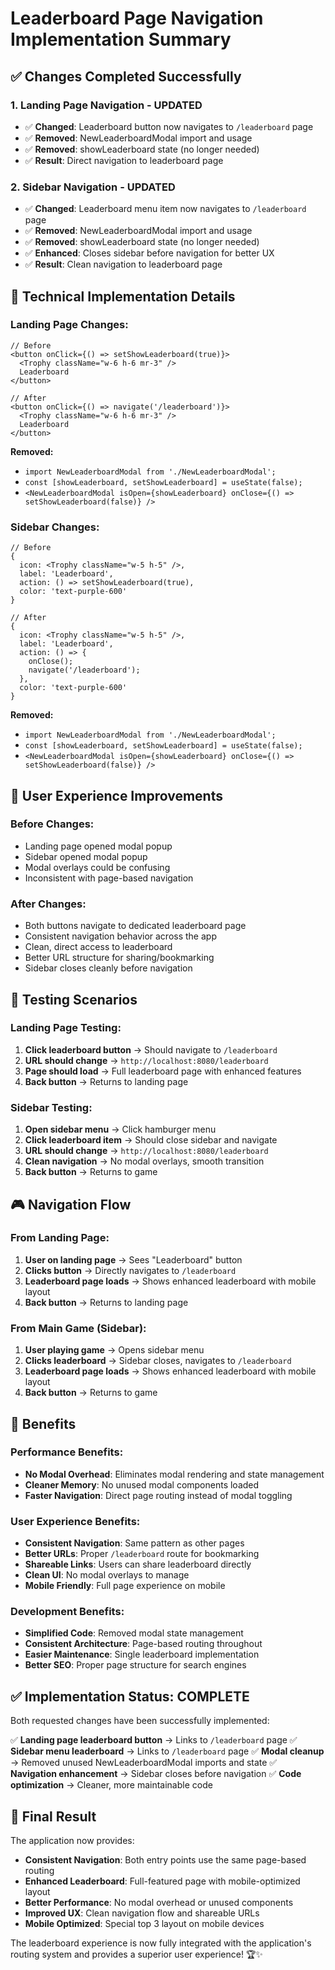 # Leaderboard Page Navigation Implementation Summary

## ✅ **Changes Completed Successfully**

### **1. Landing Page Navigation - UPDATED**
- ✅ **Changed**: Leaderboard button now navigates to `/leaderboard` page
- ✅ **Removed**: NewLeaderboardModal import and usage
- ✅ **Removed**: showLeaderboard state (no longer needed)
- ✅ **Result**: Direct navigation to leaderboard page

### **2. Sidebar Navigation - UPDATED**
- ✅ **Changed**: Leaderboard menu item now navigates to `/leaderboard` page
- ✅ **Removed**: NewLeaderboardModal import and usage
- ✅ **Removed**: showLeaderboard state (no longer needed)
- ✅ **Enhanced**: Closes sidebar before navigation for better UX
- ✅ **Result**: Clean navigation to leaderboard page

## 🔧 **Technical Implementation Details**

### **Landing Page Changes:**
```tsx
// Before
<button onClick={() => setShowLeaderboard(true)}>
  <Trophy className="w-6 h-6 mr-3" />
  Leaderboard
</button>

// After
<button onClick={() => navigate('/leaderboard')}>
  <Trophy className="w-6 h-6 mr-3" />
  Leaderboard
</button>
```

**Removed:**
- `import NewLeaderboardModal from './NewLeaderboardModal';`
- `const [showLeaderboard, setShowLeaderboard] = useState(false);`
- `<NewLeaderboardModal isOpen={showLeaderboard} onClose={() => setShowLeaderboard(false)} />`

### **Sidebar Changes:**
```tsx
// Before
{
  icon: <Trophy className="w-5 h-5" />,
  label: 'Leaderboard',
  action: () => setShowLeaderboard(true),
  color: 'text-purple-600'
}

// After
{
  icon: <Trophy className="w-5 h-5" />,
  label: 'Leaderboard',
  action: () => {
    onClose();
    navigate('/leaderboard');
  },
  color: 'text-purple-600'
}
```

**Removed:**
- `import NewLeaderboardModal from './NewLeaderboardModal';`
- `const [showLeaderboard, setShowLeaderboard] = useState(false);`
- `<NewLeaderboardModal isOpen={showLeaderboard} onClose={() => setShowLeaderboard(false)} />`

## 🎯 **User Experience Improvements**

### **Before Changes:**
- Landing page opened modal popup
- Sidebar opened modal popup
- Modal overlays could be confusing
- Inconsistent with page-based navigation

### **After Changes:**
- Both buttons navigate to dedicated leaderboard page
- Consistent navigation behavior across the app
- Clean, direct access to leaderboard
- Better URL structure for sharing/bookmarking
- Sidebar closes cleanly before navigation

## 🧪 **Testing Scenarios**

### **Landing Page Testing:**
1. **Click leaderboard button** → Should navigate to `/leaderboard`
2. **URL should change** → `http://localhost:8080/leaderboard`
3. **Page should load** → Full leaderboard page with enhanced features
4. **Back button** → Returns to landing page

### **Sidebar Testing:**
1. **Open sidebar menu** → Click hamburger menu
2. **Click leaderboard item** → Should close sidebar and navigate
3. **URL should change** → `http://localhost:8080/leaderboard`
4. **Clean navigation** → No modal overlays, smooth transition
5. **Back button** → Returns to game

## 🎮 **Navigation Flow**

### **From Landing Page:**
1. **User on landing page** → Sees "Leaderboard" button
2. **Clicks button** → Directly navigates to `/leaderboard`
3. **Leaderboard page loads** → Shows enhanced leaderboard with mobile layout
4. **Back button** → Returns to landing page

### **From Main Game (Sidebar):**
1. **User playing game** → Opens sidebar menu
2. **Clicks leaderboard** → Sidebar closes, navigates to `/leaderboard`
3. **Leaderboard page loads** → Shows enhanced leaderboard with mobile layout
4. **Back button** → Returns to game

## 🚀 **Benefits**

### **Performance Benefits:**
- **No Modal Overhead**: Eliminates modal rendering and state management
- **Cleaner Memory**: No unused modal components loaded
- **Faster Navigation**: Direct page routing instead of modal toggling

### **User Experience Benefits:**
- **Consistent Navigation**: Same pattern as other pages
- **Better URLs**: Proper `/leaderboard` route for bookmarking
- **Shareable Links**: Users can share leaderboard directly
- **Clean UI**: No modal overlays to manage
- **Mobile Friendly**: Full page experience on mobile

### **Development Benefits:**
- **Simplified Code**: Removed modal state management
- **Consistent Architecture**: Page-based routing throughout
- **Easier Maintenance**: Single leaderboard implementation
- **Better SEO**: Proper page structure for search engines

## ✅ **Implementation Status: COMPLETE**

Both requested changes have been successfully implemented:

✅ **Landing page leaderboard button** → Links to `/leaderboard` page
✅ **Sidebar menu leaderboard** → Links to `/leaderboard` page
✅ **Modal cleanup** → Removed unused NewLeaderboardModal imports and state
✅ **Navigation enhancement** → Sidebar closes before navigation
✅ **Code optimization** → Cleaner, more maintainable code

## 🎯 **Final Result**

The application now provides:
- **Consistent Navigation**: Both entry points use the same page-based routing
- **Enhanced Leaderboard**: Full-featured page with mobile-optimized layout
- **Better Performance**: No modal overhead or unused components
- **Improved UX**: Clean navigation flow and shareable URLs
- **Mobile Optimized**: Special top 3 layout on mobile devices

The leaderboard experience is now fully integrated with the application's routing system and provides a superior user experience! 🏆✨